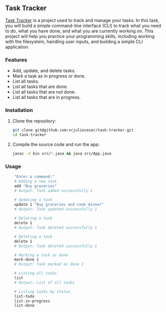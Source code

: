 ## Task Tracker

[Task Tracker](https://roadmap.sh/projects/task-tracker") is a project used to track and manage your tasks. In this task, you will build a simple command-line interface (CLI) to track what you need to do, what you have done, and what you are currently working on. This project will help you practice your programming skills, including working with the filesystem, handling user inputs, and building a simple CLI application.

### Features
- Add, update, and delete tasks.
- Mark a task as in progress or done.
- List all tasks.
- List all tasks that are done.
- List all tasks that are not done.
- List all tasks that are in progress.

### Installation

1. Clone the repository:
   ```bash
   git clone git@github.com:vcjuliocesar/task-tracker.git
   cd task-tracker
   ```
2. Compile the source code and run the app:
    ```bash
    javac -d bin src/*.java && java src/App.java
    ```
### Usage

```bash
    "Enter a command:"
    # Adding a new task
    add "Buy groceries"
    # Output: Task added successfully 1

    # Updating a task
    update 1 "Buy groceries and cook dinner"
    # Output: Task updated successfully 1
    
    # Deleting a task
    delete 1
    # Output: Task deleted successfully 1

    # Deleting a task
    delete 1
    # Output: Task deleted successfully 1

    # Marking a task as done
    mark-done 1
    # Output: Task marked as done 1

    # Listing all tasks
    list
    # Output: List of all tasks

    # Listing tasks by status
    list-todo
    list-in-progress
    list-done
```